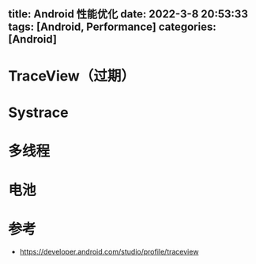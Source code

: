 title: Android 性能优化
date: 2022-3-8 20:53:33
tags: [Android, Performance] 
categories: [Android]
---
# TraceView（过期）


# Systrace

# 多线程

# 电池


# 参考
- https://developer.android.com/studio/profile/traceview
